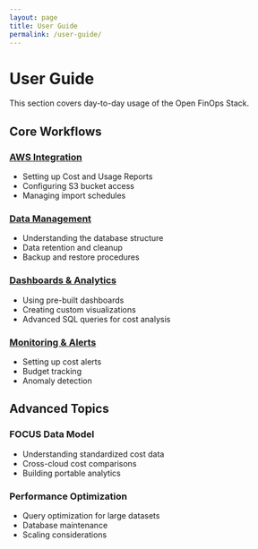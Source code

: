 ```yaml
---
layout: page
title: User Guide
permalink: /user-guide/
---
```


# User Guide

This section covers day-to-day usage of the Open FinOps Stack.

## Core Workflows

### [AWS Integration](aws-integration.md)
- Setting up Cost and Usage Reports
- Configuring S3 bucket access
- Managing import schedules

### [Data Management](data-management.md)
- Understanding the database structure
- Data retention and cleanup
- Backup and restore procedures

### [Dashboards & Analytics](dashboards.md)
- Using pre-built dashboards
- Creating custom visualizations
- Advanced SQL queries for cost analysis

### [Monitoring & Alerts](monitoring.md)
- Setting up cost alerts
- Budget tracking
- Anomaly detection

## Advanced Topics

### FOCUS Data Model
- Understanding standardized cost data
- Cross-cloud cost comparisons
- Building portable analytics

### Performance Optimization
- Query optimization for large datasets
- Database maintenance
- Scaling considerations